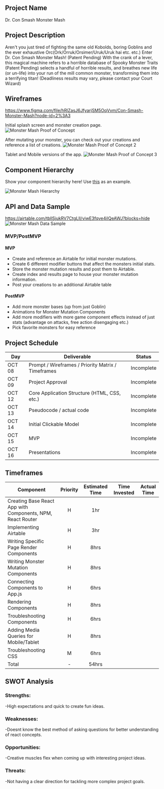 ## Project Name

Dr. Con Smash Monster Mash

## Project Description

Aren't you just tired of fighting the same old Kobolds, boring Goblins and the ever exhaustive Orc(Ork/Orruk/Orsimer/Uruk/Uruk hai etc. etc.) Enter Dr. Con Smash Monster Mash! (Patent Pending) With the crank of a lever, this magical machine refers to a horrible database of Spooky Monster Traits (Patent Pending) selects a handful of horrible results, and breathes new life (or un-life) into your run of the mill common monster, transforming them into a terrifying titan! (Deadliness results may vary, please contact your Court Wizard)

## Wireframes
https://www.figma.com/file/hRlZasJ6JfyarjSM5OqVvm/Con-Smash-Monster-Mash?node-id=2%3A3

Initial splash screen and monster creation page.
![Monster Mash Proof of Concept](https://i.imgur.com/BG9qB8v.png)


After mutating your monster, you can check out your creations and reference a list of creations.
![Monster Mash Proof of Concept 2](https://i.imgur.com/ZLwHt6z.png)


Tablet and Mobile versions of the app.
![Monster Mash Proof of Concept 3](https://i.imgur.com/27eTZZf.png)




## Component Hierarchy

Show your component hierarchy here! Use [this](https://cms-assets.tutsplus.com/uploads/users/1795/posts/30352/image/GettingStartedWithReduxTutorial-React-Component-Structure.png) as an example.

![Monster Mash Hierarchy](https://i.imgur.com/L2ppdz0.png)


## API and Data Sample
https://airtable.com/tbllSjukRV7CtgLlI/viwE3fqve4iIQeAWJ?blocks=hide
![Monster Mash Data Sample](https://i.imgur.com/5Q4UIWe.png)


### MVP/PostMVP

#### MVP 

- Create and reference an Airtable for initial monster mutations. 
- Create 6 different modifier buttons that affect the monsters initial stats.
- Store the monster mutation results and post them to Airtable.
- Create index and results page to house your monster mutation information.
- Post your creations to an additional Airtable table

#### PostMVP  

- Add more monster bases (up from just Goblin)
- Animations for Monster Mutation Components
- Add more modifiers with more game component effects instead of just stats (advantage on attacks, free action disengaging etc.)
- Pick favorite monsters for easy reference

## Project Schedule

|  Day | Deliverable | Status
|---|---| ---|
|OCT 08| Prompt / Wireframes / Priority Matrix / Timeframes | Incomplete
|OCT 09| Project Approval | Incomplete
|OCT 12| Core Application Structure (HTML, CSS, etc.) | Incomplete
|OCT 13| Pseudocode / actual code | Incomplete
|OCT 14| Initial Clickable Model  | Incomplete
|OCT 15| MVP | Incomplete
|OCT 16| Presentations | Incomplete

## Timeframes


| Component | Priority | Estimated Time | Time Invested | Actual Time |
| --- | :---: |  :---: | :---: | :---: |
| Creating Base React App with Components, NPM, React Router| H | 1hr | | |
| Implementing Airtable | H | 3hr| | |
| Writing Specific Page Render Components | H | 8hrs| | |
| Writing Monster Mutation Components | H | 8hrs| | |
| Connecting Components to App.js | H | 6hrs| | |
| Rendering Components | H | 8hrs| | |
| Troubleshooting Components | H | 6hrs| |  |
| Adding Media Queries for Mobile/Tablet | H | 8hrs| |  |
| Troubleshooting CSS | M | 6hrs| | |
| Total | - | 54hrs| | |

## SWOT Analysis

### Strengths:
-High expectations and quick to create fun ideas.

### Weaknesses:
-Doesnt know the best method of asking questions for better understanding of react concepts.

### Opportunities:
-Creative muscles flex when coming up with interesting project ideas.

### Threats:
-Not having a clear direction for tackling more complex project goals.
